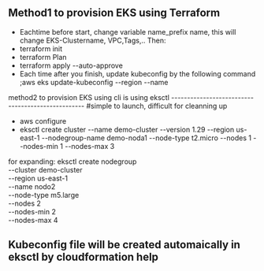 Method1 to provision EKS using Terraform 
-----------------------------------------
- Eachtime before start, change variable name_prefix name, this will change EKS-Clustername, VPC,Tags,..
Then:
 - terraform init
 - terraform Plan
 - terraform apply --auto-approve
- Each time after you finish, update kubeconfig by the following command ;aws eks update-kubeconfig --region <region-name> --name <cluster name>


method2 to provision EKS using cli is using eksctl
-------------------------------------------------- #simple to launch, difficult for cleanning up
- aws configure
- eksctl create cluster --name demo-cluster --version 1.29 --region us-east-1 --nodegroup-name demo-noda1 --node-type t2.micro  --nodes 1 --nodes-min 1 --nodes-max 3

for expanding:
eksctl create nodegroup \
  --cluster demo-cluster \
  --region us-east-1 \
  --name nodo2 \
  --node-type m5.large \
  --nodes 2 \
  --nodes-min 2 \
  --nodes-max 4 

Kubeconfig file will be created automaically in eksctl by cloudformation help
------------------
